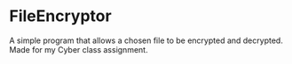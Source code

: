 # FileEncryptor
A simple program that allows a chosen file to be encrypted and decrypted. Made for my Cyber class assignment.
